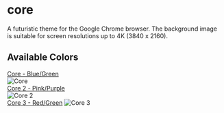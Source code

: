 # core
A futuristic theme for the Google Chrome browser. The background image is suitable for screen resolutions up to 4K (3840 x 2160). 

## Available Colors
[Core - Blue/Green](https://chrome.google.com/webstore/detail/core/gkhcgfdghbiidgeccbldhfceleibkkpe?hl=en)<br />
![Core](https://github.com/chrisprins/core/blob/master/Core-Theme/Core/core-1-preview.jpg?raw=true "Core Preview")<br />
[Core 2 - Pink/Purple](https://chrome.google.com/webstore/detail/core-2/fkgipafedkfiijlnmghhendlnidhcene?hl=en)<br />
![Core 2](https://github.com/chrisprins/core/blob/master/Core-Theme/Core%202/core-2-preview.jpg?raw=true "Core 2 Preview")<br />
[Core 3 - Red/Green](https://chrome.google.com/webstore/detail/core-3/mkebiahblgfkopojdbbnmcpblhehlemi?hl=en)
![Core 3](https://github.com/chrisprins/core/blob/master/Core-Theme/Core%203/core-3-preview.jpg?raw=true "Core 3 Preview")<br />
